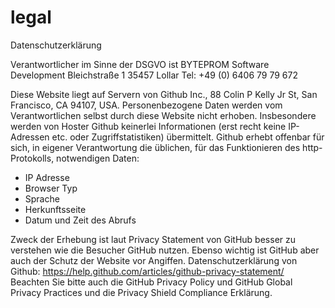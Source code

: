 # legal

Datenschutzerklärung

Verantwortlicher im Sinne der DSGVO ist
BYTEPROM Software Development
Bleichstraße 1
35457 Lollar
Tel: +49 (0) 6406 79 79 672

Diese Website liegt auf Servern von Github Inc., 88 Colin P Kelly Jr St, San Francisco, CA 94107, USA.
Personenbezogene Daten werden vom Verantwortlichen selbst durch diese Website nicht erhoben. Insbesondere werden von Hoster Github keinerlei Informationen (erst recht keine IP-Adressen etc. oder Zugriffstatistiken) übermittelt.
Github erhebt offenbar für sich, in eigener Verantwortung die üblichen, für das Funktionieren des http-Protokolls, notwendigen Daten:
 - IP Adresse
 - Browser Typ
 - Sprache
 - Herkunftsseite
 - Datum und Zeit des Abrufs
 
Zweck der Erhebung ist laut Privacy Statement von GitHub besser zu verstehen wie die Besucher GitHub nutzen. Ebenso wichtig ist GitHub aber auch der Schutz der Website vor Angiffen.
Datenschutzerklärung von Github: https://help.github.com/articles/github-privacy-statement/
Beachten Sie bitte auch die GitHub Privacy Policy und GitHub Global Privacy Practices und die Privacy Shield Compliance Erklärung.
